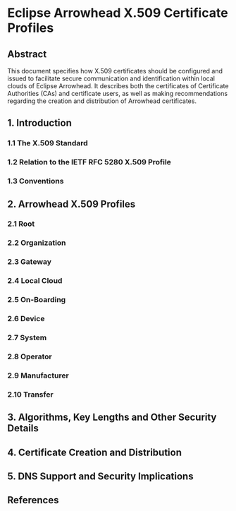 # Eclipse Arrowhead X.509 Certificate Profiles

## Abstract

This document specifies how X.509 certificates should be configured and issued to facilitate secure communication and identification within local clouds of Eclipse Arrowhead.
It describes both the certificates of Certificate Authorities (CAs) and certificate users, as well as making recommendations regarding the creation and distribution of Arrowhead certificates.

## 1. Introduction

### 1.1 The X.509 Standard

### 1.2 Relation to the IETF RFC 5280 X.509 Profile

### 1.3 Conventions

## 2. Arrowhead X.509 Profiles

### 2.1 Root

### 2.2 Organization

### 2.3 Gateway

### 2.4 Local Cloud

### 2.5 On-Boarding

### 2.6 Device

### 2.7 System

### 2.8 Operator

### 2.9 Manufacturer

### 2.10 Transfer

## 3. Algorithms, Key Lengths and Other Security Details

## 4. Certificate Creation and Distribution

## 5. DNS Support and Security Implications

## References
